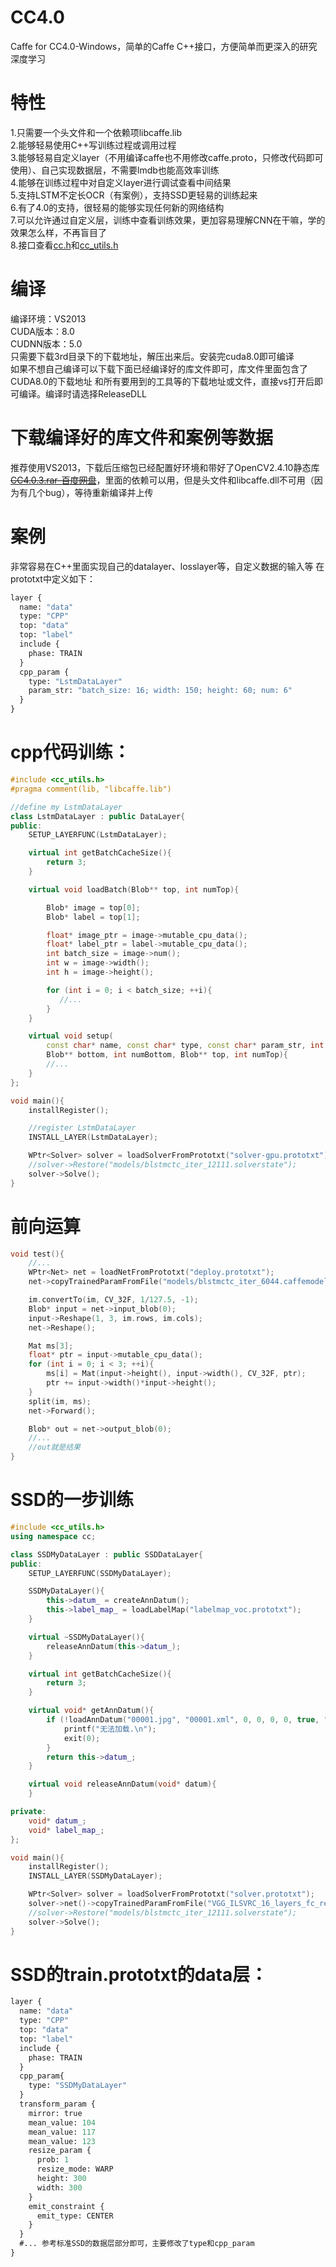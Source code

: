 # CC4.0
Caffe for CC4.0-Windows，简单的Caffe C++接口，方便简单而更深入的研究深度学习

# 特性
1.只需要一个头文件和一个依赖项libcaffe.lib<br/>
2.能够轻易使用C++写训练过程或调用过程<br/>
3.能够轻易自定义layer（不用编译caffe也不用修改caffe.proto，只修改代码即可使用）、自己实现数据层，不需要lmdb也能高效率训练<br/>
4.能够在训练过程中对自定义layer进行调试查看中间结果<br/>
5.支持LSTM不定长OCR（有案例），支持SSD更轻易的训练起来<br/>
6.有了4.0的支持，很轻易的能够实现任何新的网络结构<br/>
7.可以允许通过自定义层，训练中查看训练效果，更加容易理解CNN在干嘛，学的效果怎么样，不再盲目了<br/>
8.接口查看[cc.h](https://github.com/dlunion/CC4.0/blob/master/include/caffe/cc/core/cc.h)和[cc_utils.h](https://github.com/dlunion/CC4.0/blob/master/include/caffe/cc/core/cc_utils.h)

# 编译
编译环境：VS2013<br/>
CUDA版本：8.0<br/>
CUDNN版本：5.0<br/>
只需要下载3rd目录下的下载地址，解压出来后。安装完cuda8.0即可编译<br/>
如果不想自己编译可以下载下面已经编译好的库文件即可，库文件里面包含了CUDA8.0的下载地址
和所有要用到的工具等的下载地址或文件，直接vs打开后即可编译。编译时请选择ReleaseDLL<br/>

# 下载编译好的库文件和案例等数据
推荐使用VS2013，下载后压缩包已经配置好环境和带好了OpenCV2.4.10静态库<br/>
<del>[CC4.0.3.rar-百度网盘](https://pan.baidu.com/s/1OQDmxWwVpVohER2YMqGbZQ)</del>，里面的依赖可以用，但是头文件和libcaffe.dll不可用（因为有几个bug），等待重新编译并上传

# 案例
非常容易在C++里面实现自己的datalayer、losslayer等，自定义数据的输入等
在prototxt中定义如下：
``` protobuf
layer {
  name: "data"
  type: "CPP"
  top: "data"
  top: "label"
  include {
    phase: TRAIN
  }
  cpp_param {
    type: "LstmDataLayer"
    param_str: "batch_size: 16; width: 150; height: 60; num: 6" 
  }
}
```

# cpp代码训练：
``` c++
#include <cc_utils.h>
#pragma comment(lib, "libcaffe.lib")

//define my LstmDataLayer
class LstmDataLayer : public DataLayer{
public:
    SETUP_LAYERFUNC(LstmDataLayer);

    virtual int getBatchCacheSize(){
        return 3;
    }

    virtual void loadBatch(Blob** top, int numTop){

        Blob* image = top[0];
        Blob* label = top[1];

        float* image_ptr = image->mutable_cpu_data();
        float* label_ptr = label->mutable_cpu_data();
        int batch_size = image->num();
        int w = image->width();
        int h = image->height();

        for (int i = 0; i < batch_size; ++i){
           //...
        }
    }

    virtual void setup(
        const char* name, const char* type, const char* param_str, int phase, 
        Blob** bottom, int numBottom, Blob** top, int numTop){
        //...
    }
};

void main(){
    installRegister();

    //register LstmDataLayer
    INSTALL_LAYER(LstmDataLayer);

    WPtr<Solver> solver = loadSolverFromPrototxt("solver-gpu.prototxt");
    //solver->Restore("models/blstmctc_iter_12111.solverstate");
    solver->Solve();
}
```

# 前向运算
``` c++
void test(){
    //...
    WPtr<Net> net = loadNetFromPrototxt("deploy.prototxt");
    net->copyTrainedParamFromFile("models/blstmctc_iter_6044.caffemodel");

    im.convertTo(im, CV_32F, 1/127.5, -1);
    Blob* input = net->input_blob(0);
    input->Reshape(1, 3, im.rows, im.cols);
    net->Reshape();

    Mat ms[3];
    float* ptr = input->mutable_cpu_data();
    for (int i = 0; i < 3; ++i){
        ms[i] = Mat(input->height(), input->width(), CV_32F, ptr);
        ptr += input->width()*input->height();
    }
    split(im, ms);
    net->Forward();

    Blob* out = net->output_blob(0);
    //...
    //out就是结果
}
```

# SSD的一步训练
``` c++
#include <cc_utils.h>
using namespace cc;

class SSDMyDataLayer : public SSDDataLayer{
public:
    SETUP_LAYERFUNC(SSDMyDataLayer);

    SSDMyDataLayer(){
        this->datum_ = createAnnDatum();
        this->label_map_ = loadLabelMap("labelmap_voc.prototxt");
    }

    virtual ~SSDMyDataLayer(){
        releaseAnnDatum(this->datum_);
    }

    virtual int getBatchCacheSize(){
        return 3;
    }

    virtual void* getAnnDatum(){
        if (!loadAnnDatum("00001.jpg", "00001.xml", 0, 0, 0, 0, true, "jpg", "xml", this->label_map_, this->datum_)){
            printf("无法加载.\n");
            exit(0);
        }
        return this->datum_;
    }

    virtual void releaseAnnDatum(void* datum){
    }

private:
    void* datum_;
    void* label_map_;
};

void main(){
    installRegister();
    INSTALL_LAYER(SSDMyDataLayer);

    WPtr<Solver> solver = loadSolverFromPrototxt("solver.prototxt");
    solver->net()->copyTrainedParamFromFile("VGG_ILSVRC_16_layers_fc_reduced.caffemodel");
    //solver->Restore("models/blstmctc_iter_12111.solverstate");
    solver->Solve();
}
```

# SSD的train.prototxt的data层：
``` protobuf
layer {
  name: "data"
  type: "CPP"
  top: "data"
  top: "label"
  include {
    phase: TRAIN
  }
  cpp_param{
    type: "SSDMyDataLayer"
  }
  transform_param {
    mirror: true
    mean_value: 104
    mean_value: 117
    mean_value: 123
    resize_param {
      prob: 1
      resize_mode: WARP
      height: 300
      width: 300   
    }
    emit_constraint {
      emit_type: CENTER
    }
  }
  #... 参考标准SSD的数据层部分即可，主要修改了type和cpp_param
}
```

